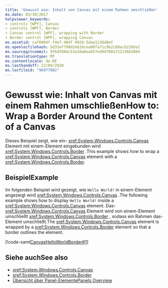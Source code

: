 ```yaml
---
title: 'Gewusst wie: Inhalt von Canvas mit einem Rahmen umschließen'
ms.date: 03/30/2017
helpviewer_keywords:
- controls [WPF], Canvas
- controls [WPF], Border
- Canvas control [WPF], wrapping with Border
- Border control [WPF], wrapping Canvas
ms.assetid: caf0404f-f4e7-484f-9928-5dae1238d8ef
ms.openlocfilehash: 5d33af798d2e626cea08fa71c9b2c88acb22b5e2
ms.sourcegitcommit: 9f6df084c53a3da0ea657ed0d708a72213683084
ms.translationtype: MT
ms.contentlocale: de-DE
ms.lasthandoff: 12/09/2020
ms.locfileid: "96977082"
---
```

# <a name="how-to-wrap-a-border-around-the-content-of-a-canvas"></a><span data-ttu-id="54529-102">Gewusst wie: Inhalt von Canvas mit einem Rahmen umschließen</span><span class="sxs-lookup"><span data-stu-id="54529-102">How to: Wrap a Border Around the Content of a Canvas</span></span>
<span data-ttu-id="54529-103">Dieses Beispiel zeigt, wie ein- <xref:System.Windows.Controls.Canvas> Element mit einem-Element eingebunden wird <xref:System.Windows.Controls.Border> .</span><span class="sxs-lookup"><span data-stu-id="54529-103">This example shows how to wrap a <xref:System.Windows.Controls.Canvas> element with a <xref:System.Windows.Controls.Border>.</span></span>  
  
## <a name="example"></a><span data-ttu-id="54529-104">Beispiel</span><span class="sxs-lookup"><span data-stu-id="54529-104">Example</span></span>  
 <span data-ttu-id="54529-105">Im folgenden Beispiel wird gezeigt, wie `Hello World!` in einem-Element angezeigt wird <xref:System.Windows.Controls.Canvas> .</span><span class="sxs-lookup"><span data-stu-id="54529-105">The following example shows how to display `Hello World!` inside a <xref:System.Windows.Controls.Canvas> element.</span></span> <span data-ttu-id="54529-106">Das- <xref:System.Windows.Controls.Canvas> Element wird von einem-Element umschließt <xref:System.Windows.Controls.Border> , sodass ein Rahmen das-Element umschließt.</span><span class="sxs-lookup"><span data-stu-id="54529-106">The <xref:System.Windows.Controls.Canvas> element is wrapped by a <xref:System.Windows.Controls.Border> element so that a border outlines the element.</span></span>  
  
 [!code-xaml[CanvasHelloWorldBorder#1](~/samples/snippets/csharp/VS_Snippets_Wpf/CanvasHelloWorldBorder/CS/default.xaml#1)]  
  
## <a name="see-also"></a><span data-ttu-id="54529-107">Siehe auch</span><span class="sxs-lookup"><span data-stu-id="54529-107">See also</span></span>

- <xref:System.Windows.Controls.Canvas>
- <xref:System.Windows.Controls.Border>
- [<span data-ttu-id="54529-108">Übersicht über Panel-Elemente</span><span class="sxs-lookup"><span data-stu-id="54529-108">Panels Overview</span></span>](panels-overview.md)
